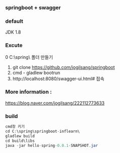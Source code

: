 ### springboot + swagger

### default
JDK 1.8  

### Excute
0 C:\spring\ 폴더 만들기
1. git clone https://github.com/jogilsang/springboot   
2. cmd - gladlew bootrun   
3. http://localhost:8080/swagger-ui.html# 접속   


### More information : 
https://blog.naver.com/jogilsang/222112773633

### build
```java
cmd창 키기
cd C:\spring\springboot-inflearn\
gladlew build
cd build\libs
java -jar hello-spring-0.0.1-SNAPSHOT.jar
```
